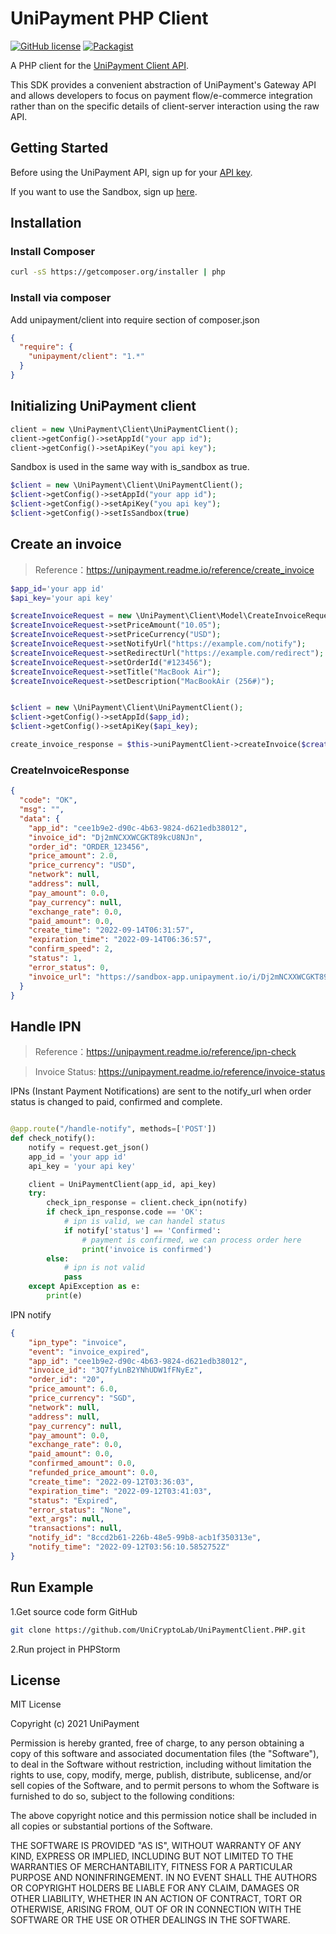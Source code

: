 # UniPayment PHP Client
[![GitHub license](https://img.shields.io/badge/license-MIT-blue.svg?style=flat-square)](https://github.com/UniCryptoLab/UniPaymentClient.PHP/blob/main/UniPaymentClient/LICENSE.txt)
[![Packagist](https://img.shields.io/packagist/v/unipayment/client.svg?style=flat-square)](https://packagist.org/packages/unipayment/client)

A PHP client for the [UniPayment Client API](https://unipayment.readme.io/reference/overview).  

This SDK provides a convenient abstraction of UniPayment's Gateway API and allows developers to focus on payment flow/e-commerce integration rather than on the specific details of client-server interaction using the raw API.


## Getting Started

Before using the UniPayment API, sign up for your [API key](https://console.unipayment.io/).

If you want to use the Sandbox, sign up [here](https://sandbox-console.unipayment.io/).

## Installation

### Install Composer
```bash
curl -sS https://getcomposer.org/installer | php
```

### Install via composer
Add unipayment/client into require section of composer.json 
```json
{
  "require": {
    "unipayment/client": "1.*"
  }
}

```

## Initializing UniPayment client
```php
client = new \UniPayment\Client\UniPaymentClient();
client->getConfig()->setAppId("your app id");
client->getConfig()->setApiKey("you api key");

```

Sandbox is used in the same way with is_sandbox as true.

```php
$client = new \UniPayment\Client\UniPaymentClient();
$client->getConfig()->setAppId("your app id");
$client->getConfig()->setApiKey("you api key");
$client->getConfig()->setIsSandbox(true)
```

## Create an invoice
> Reference：https://unipayment.readme.io/reference/create_invoice

```php
$app_id='your app id'
$api_key='your api key'

$createInvoiceRequest = new \UniPayment\Client\Model\CreateInvoiceRequest();
$createInvoiceRequest->setPriceAmount("10.05");
$createInvoiceRequest->setPriceCurrency("USD");
$createInvoiceRequest->setNotifyUrl("https://example.com/notify");
$createInvoiceRequest->setRedirectUrl("https://example.com/redirect");
$createInvoiceRequest->setOrderId("#123456");
$createInvoiceRequest->setTitle("MacBook Air");
$createInvoiceRequest->setDescription("MacBookAir (256#)");


$client = new \UniPayment\Client\UniPaymentClient();
$client->getConfig()->setAppId($app_id);
$client->getConfig()->setApiKey($api_key);

create_invoice_response = $this->uniPaymentClient->createInvoice($createInvoiceRequest);
```
### CreateInvoiceResponse

```json
{
  "code": "OK",
  "msg": "",
  "data": {
    "app_id": "cee1b9e2-d90c-4b63-9824-d621edb38012",
    "invoice_id": "Dj2mNCXXWCGKT89kcU8NJn",
    "order_id": "ORDER_123456",
    "price_amount": 2.0,
    "price_currency": "USD",
    "network": null,
    "address": null,
    "pay_amount": 0.0,
    "pay_currency": null,
    "exchange_rate": 0.0,
    "paid_amount": 0.0,
    "create_time": "2022-09-14T06:31:57",
    "expiration_time": "2022-09-14T06:36:57",
    "confirm_speed": 2,
    "status": 1,
    "error_status": 0,
    "invoice_url": "https://sandbox-app.unipayment.io/i/Dj2mNCXXWCGKT89kcU8NJn"
  }
}

```

## Handle IPN
> Reference：https://unipayment.readme.io/reference/ipn-check

> Invoice Status: https://unipayment.readme.io/reference/invoice-status

IPNs (Instant Payment Notifications) are sent to the notify_url when order status is changed to paid, confirmed and complete. 

```python

@app.route("/handle-notify", methods=['POST'])
def check_notify():
    notify = request.get_json()
    app_id = 'your app id'
    api_key = 'your api key'

    client = UniPaymentClient(app_id, api_key)
    try:
        check_ipn_response = client.check_ipn(notify)
        if check_ipn_response.code == 'OK':
            # ipn is valid, we can handel status
            if notify['status'] == 'Confirmed':
                # payment is confirmed, we can process order here
                print('invoice is confirmed')
        else:
            # ipn is not valid
            pass
    except ApiException as e:
        print(e)

```

IPN notify
``` json
{
	"ipn_type": "invoice",
	"event": "invoice_expired",
	"app_id": "cee1b9e2-d90c-4b63-9824-d621edb38012",
	"invoice_id": "3Q7fyLnB2YNhUDW1fFNyEz",
	"order_id": "20",
	"price_amount": 6.0,
	"price_currency": "SGD",
	"network": null,
	"address": null,
	"pay_currency": null,
	"pay_amount": 0.0,
	"exchange_rate": 0.0,
	"paid_amount": 0.0,
	"confirmed_amount": 0.0,
	"refunded_price_amount": 0.0,
	"create_time": "2022-09-12T03:36:03",
	"expiration_time": "2022-09-12T03:41:03",
	"status": "Expired",
	"error_status": "None",
	"ext_args": null,
	"transactions": null,
	"notify_id": "8ccd2b61-226b-48e5-99b8-acb1f350313e",
	"notify_time": "2022-09-12T03:56:10.5852752Z"
}
```

## Run Example

1.Get source code form GitHub 
``` bash
git clone https://github.com/UniCryptoLab/UniPaymentClient.PHP.git
```

2.Run project in PHPStorm


## License

MIT License

Copyright (c) 2021 UniPayment

Permission is hereby granted, free of charge, to any person obtaining a copy
of this software and associated documentation files (the "Software"), to deal
in the Software without restriction, including without limitation the rights
to use, copy, modify, merge, publish, distribute, sublicense, and/or sell
copies of the Software, and to permit persons to whom the Software is
furnished to do so, subject to the following conditions:

The above copyright notice and this permission notice shall be included in all
copies or substantial portions of the Software.

THE SOFTWARE IS PROVIDED "AS IS", WITHOUT WARRANTY OF ANY KIND, EXPRESS OR
IMPLIED, INCLUDING BUT NOT LIMITED TO THE WARRANTIES OF MERCHANTABILITY,
FITNESS FOR A PARTICULAR PURPOSE AND NONINFRINGEMENT. IN NO EVENT SHALL THE
AUTHORS OR COPYRIGHT HOLDERS BE LIABLE FOR ANY CLAIM, DAMAGES OR OTHER
LIABILITY, WHETHER IN AN ACTION OF CONTRACT, TORT OR OTHERWISE, ARISING FROM,
OUT OF OR IN CONNECTION WITH THE SOFTWARE OR THE USE OR OTHER DEALINGS IN THE
SOFTWARE.